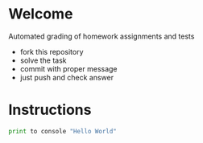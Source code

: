 # Welcome 

Automated grading of homework assignments and tests
- fork this repository
- solve the task 
- commit with proper message
- just push and check answer

# Instructions
```Python
print to console "Hello World"

```
